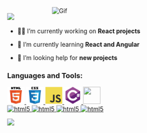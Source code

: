 <img align="right" alt="Gif" width="400" src="https://media3.giphy.com/media/qgQUggAC3Pfv687qPC/giphy.gif?cid=6c09b952l38gqf4uy38xe2hqzxrbutc99brr4cnkew525prl&ep=v1_gifs_search&rid=giphy.gif&ct=g">
<p align="left"> <img src="https://komarev.com/ghpvc/?username=Sl3nc&label=Profile%20views&color=0e75b6&style=flat"/> </p>

- 👨‍💻 I’m currently working on **React projects**

- 🌱 I’m currently learning **React and Angular**

- 🤝 I’m looking help for **new projects**

<h3 align="left">Languages and Tools:</h3>
<p align="left"> 
 <a href="https://www.w3.org/html/" target="_blank" rel="noreferrer"> <img src="https://raw.githubusercontent.com/devicons/devicon/master/icons/html5/html5-original-wordmark.svg" alt="html5" width="40" height="40"/> </a> 
 <a href="https://www.w3schools.com/css/" target="_blank" rel="noreferrer"> <img src="https://raw.githubusercontent.com/devicons/devicon/master/icons/css3/css3-original-wordmark.svg" alt="css3" width="40" height="40"/> </a>
 <a href="https://developer.mozilla.org/en-US/docs/Web/JavaScript" target="_blank" rel="noreferrer"> <img src="https://raw.githubusercontent.com/devicons/devicon/master/icons/javascript/javascript-original.svg" alt="javascript" width="40" height="40"/> </a> 
 <a href="https://learn.microsoft.com/pt-br/dotnet/csharp/tour-of-csharp/" target="_blank" rel="noreferrer"> <img src="https://raw.githubusercontent.com/devicons/devicon/master/icons/csharp/csharp-original.svg" alt="csharp" width="40" height="40"/> </a> 
 <a href="https://www.python.org/" target="_blank" rel="noreferrer"> <img src="https://cdn.icon-icons.com/icons2/112/PNG/512/python_18894.png" width="40" height="40"/> </a>
 <br/>
 <a href="https://nodejs.org/docs/latest/api/"> <img src="https://github.com/xandemon/developer-icons/blob/main/icons/nodejs.svg" alt="html5" width="40" height="40"/> </a> 
 <a href="https://docs.docker.com/"> <img src="https://github.com/xandemon/developer-icons/blob/main/icons/docker.svg" alt="html5" width="40" height="40"/> </a> 
 <a href="https://docs.flutter.dev/"> <img src="https://github.com/xandemon/developer-icons/blob/main/icons/flutter.svg" alt="html5" width="40" height="40"/> </a> 
 <a href="https://react.dev/reference/react"> <img src="https://github.com/xandemon/developer-icons/blob/main/icons/reactjs.svg" alt="html5" width="40" height="40"/> </a> 
</p>

<p><img align="left" src="https://github-readme-stats.vercel.app/api/top-langs?username=Sl3nc&show_icons=true&locale=en&layout=compact"/></p>
